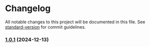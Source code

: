 # Changelog

All notable changes to this project will be documented in this file. See [standard-version](https://github.com/conventional-changelog/standard-version) for commit guidelines.

### [1.0.1](https://github.com/sureshsrinivas/nodejs/compare/v1.0.0...v1.0.1) (2024-12-13)
